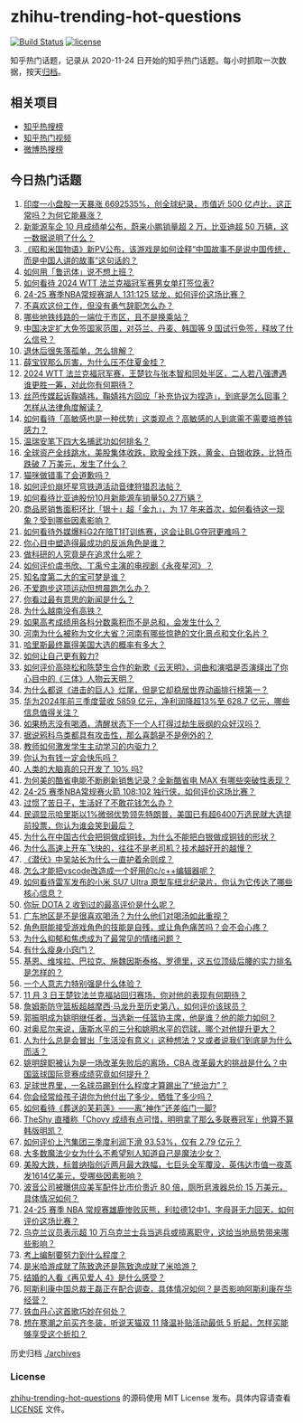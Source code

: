 # zhihu-trending-hot-questions

[![Build Status](https://github.com/justjavac/zhihu-trending-hot-questions/workflows/ci/badge.svg?branch=master)](https://github.com/justjavac/zhihu-trending-hot-questions/actions)
[![license](https://img.shields.io/github/license/justjavac/zhihu-trending-hot-questions)](https://github.com/justjavac/zhihu-trending-hot-questions/blob/master/LICENSE)

知乎热门话题，记录从 2020-11-24
日开始的知乎热门话题。每小时抓取一次数据，按天[归档](./archives)。

## 相关项目

- [知乎热搜榜](https://github.com/justjavac/zhihu-trending-top-search)
- [知乎热门视频](https://github.com/justjavac/zhihu-trending-hot-video)
- [微博热搜榜](https://github.com/justjavac/weibo-trending-hot-search)

## 今日热门话题

<!-- BEGIN -->
<!-- 最后更新时间 Sat Nov 02 2024 11:23:00 GMT+0800 (China Standard Time) -->

1. [印度一小盘股一天暴涨 6692535%，创全球纪录，市值近 500 亿卢比，这正常吗？为何它能暴涨？](https://www.zhihu.com/question/2776518570)
1. [新能源车企 10 月成绩单公布，蔚来小鹏销量超 2 万，比亚迪超 50 万辆，这一数据说明了什么？](https://www.zhihu.com/question/2819882202)
1. [《昭和米国物语》新PV公布，该游戏是如何诠释“中国故事不是说中国传统，而是中国人讲的故事”这句话的？](https://www.zhihu.com/question/2779510903)
1. [如何用「鲁迅体」说不想上班？](https://www.zhihu.com/question/806886412)
1. [如何看待 2024 WTT 法兰克福冠军赛男女单打签位表?](https://www.zhihu.com/question/2833328876)
1. [24-25 赛季NBA常规赛湖人 131:125 猛龙，如何评价这场比赛？](https://www.zhihu.com/question/2869419572)
1. [不喜欢这份工作，但没有勇气辞职怎么办？](https://www.zhihu.com/question/946553037)
1. [哪些地铁线路的一端位于市区，且不是换乘站？](https://www.zhihu.com/question/565403731)
1. [中国决定扩大免签国家范围，对芬兰、丹麦、韩国等 9 国试行免签，释放了什么信号？](https://www.zhihu.com/question/2827866040)
1. [退休后很失落孤单，怎么排解？](https://www.zhihu.com/question/2730347765)
1. [薛宝钗那么厉害，为什么压不住夏金桂？](https://www.zhihu.com/question/594594093)
1. [2024 WTT 法兰克福冠军赛，王楚钦与张本智和同处半区，二人若八强遭遇谁更胜一筹，对此你有何期待？](https://www.zhihu.com/question/2836050857)
1. [丝芭传媒起诉鞠婧祎，鞠婧祎方回应「补充协议为捏造」，到底是怎么回事？怎样从法律角度解读？](https://www.zhihu.com/question/2780398212)
1. [如何看待「高敏感也是一种优势」这类观点？高敏感的人到底需不需要培养钝感力？](https://www.zhihu.com/question/671400747)
1. [温瑞安笔下四大名捕武功如何排名？](https://www.zhihu.com/question/631723005)
1. [全球资产全线跳水，美股集体收跌，欧股全线下跌，黄金、白银收跌，比特币跌破 7 万美元，发生了什么？](https://www.zhihu.com/question/2726877505)
1. [猫咪做错事了会道歉吗？](https://www.zhihu.com/question/450834840)
1. [如何评价崩坏星穹铁道活动音律狩猎忍法帖？](https://www.zhihu.com/question/2109578943)
1. [如何看待比亚迪股份10月新能源车销量50.27万辆？](https://www.zhihu.com/question/2817297617)
1. [商品房销售面积环比「银十」超「金九」，为 17 年来首次，如何看待这一现象？受到哪些因素影响？](https://www.zhihu.com/question/2778689962)
1. [如何看待外媒爆料G2在陪T1打训练赛，这会让BLG夺冠更难吗？](https://www.zhihu.com/question/2789656774)
1. [你心目中塑造得最成功的反派角色是谁？](https://www.zhihu.com/question/65596611)
1. [做科研的人究竟是在追求什么呢？](https://www.zhihu.com/question/667987312)
1. [如何评价虞书欣、丁禹兮主演的电视剧《永夜星河》？](https://www.zhihu.com/question/1964222029)
1. [知名度第二大的宝可梦是谁？](https://www.zhihu.com/question/363091433)
1. [不爱跑步这项运动但想晨跑怎么办？](https://www.zhihu.com/question/868301053)
1. [你看过最有意思的新闻是什么？](https://www.zhihu.com/question/61475030)
1. [为什么越南没有高铁？](https://www.zhihu.com/question/596339891)
1. [如果高考成绩用各科分数乘积而不是总和，会发生什么？](https://www.zhihu.com/question/2553651012)
1. [河南为什么被称为文化大省？河南有哪些惊艳的文化景点和文化名片？](https://www.zhihu.com/question/614018523)
1. [哈里斯最终赢得美国大选的概率有多大？](https://www.zhihu.com/question/2720225796)
1. [如何让自己更有毅力?](https://www.zhihu.com/question/2678921516)
1. [如何评价高晓松和陈楚生合作的新歌《云天明》，词曲和演唱是否演绎出了你心目中的《三体》人物云天明？](https://www.zhihu.com/question/2671553698)
1. [为什么都说《进击的巨人》烂尾，但是它却稳居世界动画排行榜第一？](https://www.zhihu.com/question/2339834839)
1. [华为2024年前三季度营收 5859 亿元，净利润降超13%至 628.7 亿元，哪些信息值得关注？](https://www.zhihu.com/question/2767836484)
1. [如果杨志没有喝酒，清醒状态下一个人打得过劫生辰纲的众好汉吗？](https://www.zhihu.com/question/425496302)
1. [据说鸦科鸟类都具有攻击性，那么喜鹊是不是例外的？](https://www.zhihu.com/question/726481276)
1. [教师如何激发学生主动学习的内驱力？](https://www.zhihu.com/question/525611793)
1. [你认为有钱一定会快乐吗？](https://www.zhihu.com/question/666827300)
1. [人类的大脑真的只开发了 10% 吗?](https://www.zhihu.com/question/1345965242)
1. [为何美的酷省电能不断刷新销售记录？全新酷省电 MAX 有哪些突破性表现？](https://www.zhihu.com/question/1907770489)
1. [24-25 赛季NBA常规赛火箭 108:102 独行侠，如何评价这场比赛？](https://www.zhihu.com/question/2764208732)
1. [过惯了苦日子，生活好了不敢花钱怎么办？](https://www.zhihu.com/question/2726783755)
1. [民调显示哈里斯以1%微弱优势领先特朗普，美国已有超6400万选民就大选提前投票，你认为谁会笑到最后？](https://www.zhihu.com/question/2776531729)
1. [为什么在中国古代会把铜做成铜钱，为什么不能把白银做成铜钱的形状？](https://www.zhihu.com/question/1263610485)
1. [为什么高速上开车飞快的，往往不是老司机？技术越好开的越慢？](https://www.zhihu.com/question/664184579)
1. [《潜伏》中吴站长为什么一直护着余则成？](https://www.zhihu.com/question/266560321)
1. [怎么才能把vscode改造成一个好用的c/c++编辑器呢？](https://www.zhihu.com/question/427640102)
1. [如何看待雷军发布的小米 SU7 Ultra 原型车纽北纪录片，你认为它传达了哪些核心信息？](https://www.zhihu.com/question/2780044755)
1. [你玩 DOTA 2 收到过的最高评价是什么呢？](https://www.zhihu.com/question/2525354488)
1. [广东地区是不是很喜欢喝汤？为什么他们对喝汤如此重视？](https://www.zhihu.com/question/472787626)
1. [角色厨能接受游戏角色的技能是自残，或让角色痛苦吗？会不会心疼？](https://www.zhihu.com/question/649410016)
1. [为什么抑郁和焦虑成为了最常见的情绪问题？](https://www.zhihu.com/question/1746246182)
1. [有什么瘦身小窍门？](https://www.zhihu.com/question/318452689)
1. [基恩、维埃拉、巴拉克、施魏因斯泰格、罗德里，这五位顶级后腰的实力排名是怎样的？](https://www.zhihu.com/question/2688443424)
1. [一个人意志力特别强是什么体验？](https://www.zhihu.com/question/268534331)
1. [11 月 3 日王楚钦法兰克福站回归赛场，你对他的表现有何期待？](https://www.zhihu.com/question/2567828490)
1. [詹姆斯防守篮板超越摩西·马龙升至历史第八，如何评价该球员？](https://www.zhihu.com/question/2714110718)
1. [郭振明成为姚明继任者，当选新一任篮协主席，他是谁？他的能力如何？](https://www.zhihu.com/question/2708226711)
1. [对奥尼尔来说，唐斯水平的三分和姚明水平的罚球，哪个对他提升更大？](https://www.zhihu.com/question/2082148653)
1. [人为什么总是会冒出「生活没有意义」这种想法？又或者说我们到底是为什么而活？](https://www.zhihu.com/question/924000373)
1. [姚明辞职被认为是一场改革失败后的离场，CBA 改革最大的挑战是什么？中国篮球国际竞赛成绩究竟如何提升？](https://www.zhihu.com/question/2784721062)
1. [足球世界里，一名球员踢到什么程度才算踢出了“统治力”？](https://www.zhihu.com/question/2617912754)
1. [你会经常给孩子讲你为他付出了多少，牺牲了多少吗？](https://www.zhihu.com/question/680354797)
1. [如何看待《葬送的芙莉莲》——离“神作”还差临门一脚?](https://www.zhihu.com/question/648310667)
1. [TheShy 直播称「Chovy 成绩有点可惜，明明拿了那么多联赛冠军」他算不算韩版明凯？](https://www.zhihu.com/question/2554853670)
1. [如何评价上汽集团三季度利润下滑 93.53%，仅有 2.79 亿元？](https://www.zhihu.com/question/2620441845)
1. [大多数魔法少女为什么不希望别人知道自己是魔法少女？](https://www.zhihu.com/question/275596531)
1. [美股大跌，标普纳指创近两月最大跌幅，七巨头全军覆没，英伟达市值一夜蒸发1614亿美元，受哪些因素影响？](https://www.zhihu.com/question/2767851544)
1. [波音公司被曝供应美军配件比市价贵近 80 倍，厕所皂液器总价 15 万美元，具体情况如何？](https://www.zhihu.com/question/2685342397)
1. [24-25 赛季 NBA 常规赛雄鹿惨败灰熊，利拉德12中1，字母哥无力回天，如何评价这场比赛？](https://www.zhihu.com/question/2763296313)
1. [乌克兰议员表示超 10 万乌克兰士兵当逃兵或擅离职守，这给当地局势带来哪些影响？](https://www.zhihu.com/question/2710054966)
1. [考上编制要努力到什么程度？](https://www.zhihu.com/question/581126374)
1. [是米哈游成就了陈致逸还是陈致逸成就了米哈游？](https://www.zhihu.com/question/621821229)
1. [结婚的人看《再见爱人 4》是什么感受？](https://www.zhihu.com/question/2014605421)
1. [阿斯利康中国总裁王磊正在配合调查，具体情况如何？是否影响阿斯利康在华经营？](https://www.zhihu.com/question/2616290240)
1. [铁血丹心这首歌巧妙在何处？](https://www.zhihu.com/question/27078541)
1. [想在寒潮之前买齐冬装，听说天猫双 11 降温补贴活动最低 5 折起，怎样买能够享受这个折扣？](https://www.zhihu.com/question/2778214451)

<!-- END -->

历史归档 [./archives](./archives)

### License

[zhihu-trending-hot-questions](https://github.com/justjavac/zhihu-trending-hot-questions)
的源码使用 MIT License 发布。具体内容请查看 [LICENSE](./LICENSE) 文件。

